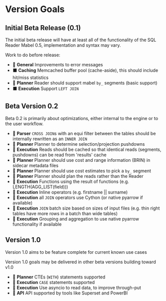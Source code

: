 # Version Goals

## Initial Beta Release (0.1)

The initial beta release will have at least all of the functionality of the SQL Reader Mabel 0.5, implementation and syntax may vary.

Work to do before release:

- 🔲 **General** Improvements to error messages
- ⬛ **Caching** Memcached buffer pool (cache-aside), this should include hit/miss statistics
- 🔲 **Planner** Reader should support mabel `by_` segments (basic support)
- ⬛ **Execution** Support `LEFT JOIN`

## Beta Version 0.2

Beta 0.2 is primarily about optimizations, either internal to the engine or to the user workflow.

- 🔲 **Parser** `CROSS JOIN`s with an equi filter between the tables should be internally rewritten as an `INNER JOIN`
- 🔲 **Planner** Planner to determine selection/projection pushdowns
- 🔲 **Execution** Reads should be cached so that identical reads (segments, pushdowns) can be read from 'results' cache
- 🔲 **Planner** Planner should use cost and range information (BRIN) in sidecar metadata files 
- 🔲 **Planner** Planner should use cost estimates to pick a `by_` segment
- 🔲 **Planner** Planner should plan the reads rather than the Reader
- 🔲 **Execution** Functions using the result of functions (e.g. LENGTH(AGG_LIST(field)))
- 🔲 **Execution** Inline operators (e.g. firstname || surname)
- 🔲 **Execution** all `JOIN` operators use Cython (or native pyarrow if available)
- 🔲 **Execution** `JOIN` batch size based on sizes of input files (e.g. thin right tables have more rows in a batch than wide tables)
- 🔲 **Execution** Grouping and aggregation to use native pyarrow functionality if available
 
## Version 1.0

Version 1.0 aims to be feature complete for current known use cases

Version 1.0 goals may be delivered in other beta versions building toward v1.0

- 🔲 **Planner** CTEs (`WITH`) statements supported
- 🔲 **Execution** `CASE` statements supported
- 🔲 **Execution** Use asyncio to read data, to improve through-put
- 🔲 **API** API supported by tools like Superset and PowerBI

